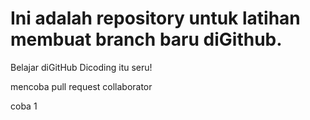 # Ini adalah repository untuk latihan membuat branch baru diGithub.
  Belajar diGitHub Dicoding itu seru!

mencoba pull request collaborator

coba 1
